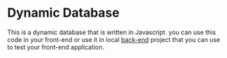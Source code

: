 # Dynamic Database

This is a dynamic database that is written in Javascript. you can use this code in your front-end or use it in local [back-end](.) project that you can use to test your front-end application.
